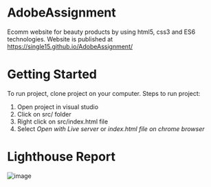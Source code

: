 # AdobeAssignment
Ecomm website for beauty products by using html5, css3 and ES6 technologies. 
Website is published at https://single15.github.io/AdobeAssignment/


# Getting Started
To run project, clone project on your computer. 
Steps to run project: 
1. Open project in visual studio
2. Click on src/ folder
3. Right click on src/index.html file
4. Select *Open with Live server* or *index.html file on chrome browser*




# Lighthouse Report
![image](https://user-images.githubusercontent.com/102651970/171090365-0c29e9e1-cbcd-4ee1-8044-abd55d03ab3f.png)
